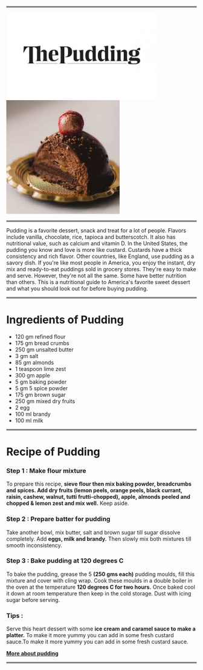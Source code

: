 <hr style="height:4px;border-width:0;color:gray;background-color:gray">

<img src="text.jpg" width="400"/> <img src="puddingimage.jpg" width="300"/>

<hr style="height:4px;border-width:0;color:gray;background-color:gray">

Pudding is a favorite dessert, snack and treat for a lot of people. Flavors include vanilla, chocolate, rice, tapioca and butterscotch. It also has nutritional value, such as calcium and vitamin D. In the United States, the  pudding  you  know and love is more like custard. Custards have a thick  consistency  and  rich flavor. Other  countries, like  England, use pudding as a savory dish. If you're like most people in America, you enjoy the instant, dry mix and ready-to-eat puddings sold in grocery stores. They're easy to make and serve. However, they're not  all the same. Some  have  better  nutrition than others. This is a nutritional guide to America's favorite sweet dessert and what you  should  look  out  for  before buying pudding.

<hr style="height:4px;border-width:0;color:gray;background-color:gray">

# Ingredients of Pudding


<ul> 
<li>120 gm refined flour</li>
<li>175 gm bread crumbs</li>
<li>250 gm unsalted butter</li>
<li>3 gm salt</li>
<li>85 gm almonds</li>
<li>1 teaspoon lime zest</li>
<li>300 gm apple</li>
<li>5 gm baking powder</li>
<li>5 gm 5 spice powder</li>
<li>175 gm brown sugar</li>
<li>250 gm mixed dry fruits</li>
<li>2 egg</li>
<li>100 ml brandy</li>
<li>100 ml milk</li>
</ul>

<hr style="height:4px;border-width:0;color:gray;background-color:gray">

# Recipe of Pudding 


### Step 1 : Make flour mixture
 To prepare this recipe, **sieve flour then mix baking powder, breadcrumbs and spices. Add dry fruits (lemon peels, orange peels, black currant, raisin, cashew, walnut, tutti frutti-chopped), apple, almonds peeled and chopped & lemon zest and mix well.** Keep aside.

### Step 2 : Prepare batter for pudding
 Take another bowl, mix butter, salt and brown sugar till sugar dissolve completely. Add **eggs, milk and brandy.** Then slowly mix both mixtures till smooth inconsistency.

### Step 3 : Bake pudding at 120 degrees C
 To bake the pudding, grease the 5 **(250 gms each)** pudding moulds, fill this mixture and cover with cling wrap. Cook these moulds in a double boiler in the oven at the temperature **120 degrees C for two hours.** Once baked cool it down at room temperature then keep in the cold storage. Dust with icing sugar before serving.

### Tips :
 Serve this heart dessert with some **ice cream and caramel sauce to make a platter.**
 To make it more yummy you can add in some fresh custard sauce.To make it more yummy you can add in some fresh custard sauce.

**[More about pudding](https://recipes.timesofindia.com/recipes/holiday-pudding/rs73079587.cms)**

<hr style="height:4px;border-width:0;color:gray;background-color:gray">

